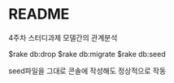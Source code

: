 # README


4주차 스터디과제
모델간의 관계분석



$rake db:drop
$rake db:migrate
$rake db:seed


seed파일을 그대로 콘솔에 작성해도 정상적으로 작동 
